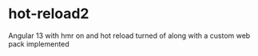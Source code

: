 # hot-reload2
Angular 13 with hmr on and hot reload turned of along with a custom web pack implemented
